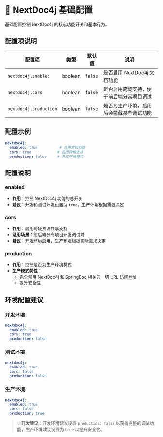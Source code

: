 # 🔧 NextDoc4j 基础配置

基础配置控制 NextDoc4j 的核心功能开关和基本行为。

## 配置项说明

| 配置项 | 类型 | 默认值 | 说明 |
|--------|------|--------|------|
| `nextdoc4j.enabled` | boolean | `false` | 是否启用 NextDoc4j 文档功能 |
| `nextdoc4j.cors` | boolean | `false` | 是否启用跨域支持，便于前后端分离项目调试 |
| `nextdoc4j.production` | boolean | `false` | 是否为生产环境，启用后会隐藏某些调试功能 |

## 配置示例

```yaml
nextdoc4j:
  enabled: true          # 启用文档功能
  cors: true            # 启用跨域支持
  production: false     # 开发环境模式
```

## 配置说明

### enabled
- **作用**：控制 NextDoc4j 功能的总开关
- **建议**：开发和测试环境设置为 `true`，生产环境根据需要决定

### cors
- **作用**：启用跨域资源共享支持
- **适用场景**：前后端分离项目开发调试时
- **建议**：开发环境启用，生产环境根据实际需求决定

### production
- **作用**：控制是否为生产环境模式
- **生产模式特性**：
    - 完全禁用 NextDoc4j 和 SpringDoc 相关的一切 URL 访问地址
    - 提升安全性

## 环境配置建议

### 开发环境
```yaml
nextdoc4j:
  enabled: true
  cors: true
  production: false
```

### 测试环境
```yaml
nextdoc4j:
  enabled: true
  cors: false
  production: false
```

### 生产环境
```yaml
nextdoc4j:
  enabled: true
  cors: false
  production: true
```

> 💡 **开发建议**：开发环境建议设置 `production: false` 以获得完整的调试功能，生产环境建议设置为 `true` 以提升安全性。
